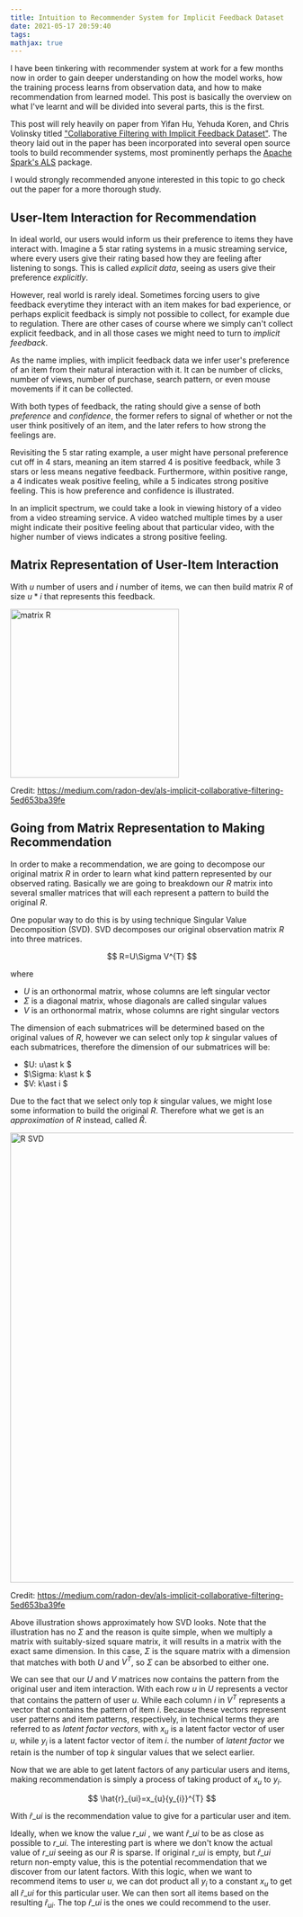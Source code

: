 ```yaml
---
title: Intuition to Recommender System for Implicit Feedback Dataset
date: 2021-05-17 20:59:40
tags:
mathjax: true
---
```


I have been tinkering with recommender system at work for a few months now in order to gain deeper understanding on how the model works, how the training process learns from observation data, and how to make recommendation from learned model. This post is basically the overview on what I've learnt and will be divided into several parts, this is the first.

This post will rely heavily on paper from Yifan Hu, Yehuda Koren, and Chris Volinsky titled ["Collaborative Filtering with Implicit Feedback Dataset"](http://yifanhu.net/PUB/cf.pdf). The theory laid out in the paper has been incorporated into several open source tools to build recommender systems, most prominently perhaps the [Apache Spark's ALS](https://spark.apache.org/docs/2.2.0/ml-collaborative-filtering.html) package.

<!-- more -->

I would strongly recommended anyone interested in this topic to go check out the paper for a more thorough study.

## User-Item Interaction for Recommendation

In ideal world, our users would inform us their preference to items they have interact with. Imagine a 5 star rating systems in a music streaming service, where every users give their rating based how they are feeling after listening to songs. This is called *explicit data*, seeing as users give their preference *explicitly*.

However, real world is rarely ideal. Sometimes forcing users to give feedback everytime they interact with an item makes for bad experience, or perhaps explicit feedback is simply not possible to collect, for example due to regulation. There are other cases of course where we simply can't collect explicit feedback, and in all those cases we might need to turn to *implicit feedback*.

As the name implies, with implicit feedback data we infer user's preference of an item from their natural interaction with it. It can be number of clicks, number of views, number of purchase, search pattern, or even mouse movements if it can be collected.

With both types of feedback, the rating should give a sense of both *preference* and *confidence*, the former refers to signal of whether or not the user think positively of an item, and the later refers to how strong the feelings are.

Revisiting the 5 star rating example, a user might have personal preference cut off in 4 stars, meaning an item starred 4 is positive feedback, while 3 stars or less means negative feedback. Furthermore, within positive range, a 4 indicates weak positive feeling, while a 5 indicates strong positive feeling. This is how preference and confidence is illustrated.

In an implicit spectrum, we could take a look in viewing history of a video from a video streaming service. A video watched multiple times by a user might indicate their positive feeling about that particular video, with the higher number of views indicates a strong positive feeling.

## Matrix Representation of User-Item Interaction

With $u$ number of users and $i$ number of items, we can then build matrix $R$ of size $u\ast i$ that represents this feedback.

<img src="https://iahsanujunda-hosted-files.s3.us-east-2.amazonaws.com/images/matrix-R.png" alt="matrix R" width="300"/>

Credit: https://medium.com/radon-dev/als-implicit-collaborative-filtering-5ed653ba39fe

## Going from Matrix Representation to Making Recommendation

In order to make a recommendation, we are going to decompose our original matrix $R$ in order to learn what kind pattern represented by our observed rating. Basically we are going to breakdown our $R$ matrix into several smaller matrices that will each represent a pattern to build the original $R$.

One popular way to do this is by using technique Singular Value Decomposition (SVD). SVD decomposes our original observation matrix $R$ into three matrices.

<div style="text-align: center;">
$$
R=U\Sigma V^{T}
$$
</div>

where

* $U$ is an orthonormal matrix, whose columns are left singular vector
* $\Sigma$ is a diagonal matrix, whose diagonals are called singular values
* $V$ is an orthonormal matrix, whose columns are right singular vectors

The dimension of each submatrices will be determined based on the original values of $R$, however we can select only top $k$ singular values of each submatrices, therefore the dimension of our submatrices will be:

* $U: u\ast k $
* $\Sigma: k\ast k $
* $V: k\ast i $

Due to the fact that we select only top $k$ singular values, we might lose some information to build the original $R$. Therefore what we get is an *approximation* of $R$ instead, called $\hat{R}$.

<img src="https://iahsanujunda-hosted-files.s3.us-east-2.amazonaws.com/images/R-SVD.png" alt="R SVD" width="800"/>

Credit: https://medium.com/radon-dev/als-implicit-collaborative-filtering-5ed653ba39fe

Above illustration shows approximately how SVD looks. Note that the illustration has no $\Sigma$ and the reason is quite simple, when we multiply a matrix with suitably-sized square matrix, it will results in a matrix with the exact same dimension. In this case, $\Sigma$ is the square matrix with a dimension that matches with both $U$ and $V^{T}$, so $\Sigma$ can be absorbed to either one.

We can see that our $U$ and $V$ matrices now contains the pattern from the original user and item interaction. With each row $u$ in $U$ represents a vector that contains the pattern of user $u$. While each column $i$ in $V^{T}$ represents a vector that contains the pattern of item $i$. Because these vectors represent user patterns and item patterns, respectively, in technical terms they are referred to as *latent factor vectors*, with $x_{u}$ is a latent factor vector of user $u$, while $y_{i}$ is a latent factor vector of item $i$. the number of *latent factor* we retain is the number of top $k$ singular values that we select earlier. 

Now that we are able to get latent factors of any particular users and items, making recommendation is simply a process of taking product of $x_{u}$ to $y_{i}$.

<div style="text-align: center;">
$$
\hat{r}_{ui}=x_{u}{y_{i}}^{T}
$$
</div>

With $\hat{r}\_{ui}$ is the recommendation value to give for a particular user and item.

Ideally, when we know the value $r\_{ui}$ , we want $\hat{r}\_{ui}$ to be as close as possible to $r\_{ui}$. The interesting part is where we don't know the actual value of $r\_{ui}$ seeing as our $R$ is sparse. If original $r\_{ui}$ is empty, but $\hat{r}\_{ui}$ return non-empty value, this is the potential recommendation that we discover from our latent factors. With this logic, when we want to recommend items to user $u$, we can dot product all $y_{i}$ to a constant $x_{u}$ to get all $\hat{r}\_{ui}$ for this particular user. We can then sort all items based on the resulting $\hat{r}_{ui}$. The top $\hat{r}\_{ui}$ is the ones we could recommend to the user.

